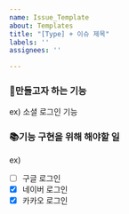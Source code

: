 ```yaml
---
name: Issue_Template
about: Templates
title: "[Type] + 이슈 제목"
labels: ''
assignees: ''

---
```


### 🦾만들고자 하는 기능

ex) 소셜 로그인 기능

### 📚기능 구현을 위해 해야할 일

ex)
- [ ]  구글 로그인
- [x]  네이버 로그인
- [x]  카카오 로그인
